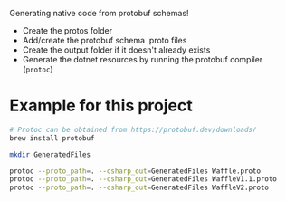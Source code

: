 Generating native code from protobuf schemas!

- Create the protos folder
- Add/create the protobuf schema .proto files
- Create the output folder if it doesn't already exists
- Generate the dotnet resources by running the protobuf compiler (`protoc`)

# Example for this project

```sh
# Protoc can be obtained from https://protobuf.dev/downloads/
brew install protobuf

mkdir GeneratedFiles

protoc --proto_path=. --csharp_out=GeneratedFiles Waffle.proto
protoc --proto_path=. --csharp_out=GeneratedFiles WaffleV1.1.proto
protoc --proto_path=. --csharp_out=GeneratedFiles WaffleV2.proto
```
